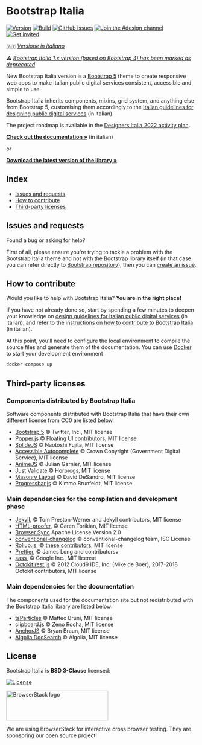 # Bootstrap Italia

[![Version](https://img.shields.io/npm/v/bootstrap-italia.svg?logo=npm)](https://github.com/italia/bootstrap-italia/releases)
[![Build](https://github.com/italia/bootstrap-italia/actions/workflows/build.yml/badge.svg)](https://github.com/italia/bootstrap-italia/actions)
[![GitHub issues](https://img.shields.io/github/issues/italia/bootstrap-italia.svg)](https://github.com/italia/bootstrap-italia/issues)
[![Join the #design channel](https://img.shields.io/badge/Slack%20channel-%23design-blue.svg)](https://developersitalia.slack.com/messages/C7VPAUVB3/)
[![Get invited](https://slack.developers.italia.it/badge.svg)](https://slack.developers.italia.it/)

_🇮🇹 [Versione in italiano](README.md)_

_⚠️ [Bootstrap Italia 1.x version (based on Bootstrap 4) has been marked as deprecated](https://github.com/italia/bootstrap-italia/tree/1.x)_

New Bootstrap Italia version is a [Bootstrap 5](https://getbootstrap.com/docs/5.1/getting-started/introduction/) theme to create responsive web apps to make Italian public digital services consistent, accessible and simple to use.

Bootstrap Italia inherits components, mixins, grid system, and anything else from Bootstrap 5, customising them accordingly to the [Italian guidelines for designing public digital services](https://designers.italia.it/linee-guida/) (in italian).

The project roadmap is available in the [Designers Italia 2022 activity plan](https://designers.italia.it/piano-attivita/).

**[Check out the documentation »](https://italia.github.io/bootstrap-italia/)** (in italian)

or

**[Download the latest version of the library »](https://github.com/italia/bootstrap-italia/releases)**

## Index

- [Issues and requests](#issues-and-requests)
- [How to contribute](#how-to-contribute)
- [Third-party licenses](#third-party-licenses)

## Issues and requests

Found a bug or asking for help?

First of all, please ensure you're trying to tackle a problem with the Bootstrap Italia theme and not with the Bootstrap library itself (in that case you can refer directly to [Bootstrap repository](https://github.com/twbs/bootstrap)), then
you can [create an issue](https://github.com/italia/bootstrap-italia/issues).

## How to contribute

Would you like to help with Bootstrap Italia? **You are in the right place!**

If you have not already done so, start by spending a few minutes to deepen your knowledge on [design guidelines for Italian public digital services](https://designers.italia.it/linee-guida) (in italian), and refer to the [instructions on how to contribute to Bootstrap Italia](https://github.com/italia/bootstrap-italia/blob/main/CONTRIBUTING.md) (in italian).

At this point, you'll need to configure the local environment to compile the source files and generate them
of the documentation. You can use [Docker](https://docs.docker.com/get-started/) to start your development environment

```sh
docker-compose up
```

## Third-party licenses

### Components distributed by Bootstrap Italia

Software components distributed with Bootstrap Italia that have their own different license from CC0 are listed below.

- [Bootstrap 5](https://getbootstrap.com) © Twitter, Inc., MIT license
- [Popper.js](https://popper.js.org) © Floating UI contributors, MIT license
- [SplideJS](https://splidejs.com) © Naotoshi Fujita, MIT license
- [Accessible Autocomplete](https://alphagov.github.io/accessible-autocomplete) © Crown Copyright (Government Digital Service), MIT license
- [AnimeJS](https://animejs.com) © Julian Garnier, MIT license
- [Just Validate](https://just-validate.dev) © Horprogs, MIT license
- [Masonry Layout](https://masonry.desandro.com) © David DeSandro, MIT license
- [Progressbar.js](https://kimmobrunfeldt.github.io/progressbar.js) © Kimmo Brunfeldt, MIT license

### Main dependencies for the compilation and development phase

- [Jekyll](https://jekyllrb.com), © Tom Preston-Werner and Jekyll contributors, MIT license
- [HTML-proofer](https://github.com/gjtorikian/html-proofer), © Garen Torikian, MIT license
- [Browser Sync](https://www.browsersync.io/) Apache License Version 2.0
- [conventional-changelog](https://github.com/conventional-changelog/conventional-changelog/) © conventional-changelog team, ISC License
- [Rollup.js](https://rollupjs.org/), © [these contributors](https://github.com/rollup/rollup/graphs/contributors), MIT license
- [Prettier](https://prettier.io/), © James Long and contributorsv
- [sass](https://github.com/sass/dart-sass), © Google Inc., MIT license
- [Octokit rest.js](https://octokit.github.io/rest.js/) © 2012 Cloud9 IDE, Inc. (Mike de Boer), 2017-2018 Octokit contributors, MIT license

### Main dependencies for the documentation

The components used for the documentation site but not redistributed with the Bootstrap Italia library are listed below:

- [tsParticles](https://particles.js.org/) © Matteo Bruni, MIT license
- [clipboard.js](https://clipboardjs.com/) © Zeno Rocha, MIT license
- [AnchorJS](https://www.bryanbraun.com/anchorjs/) © Bryan Braun, MIT license
- [Algolia DocSearch](https://docsearch.algolia.com/) © Algolia, MIT license

## License

Bootstrap Italia is **BSD 3-Clause** licensed:

[![License](https://img.shields.io/github/license/italia/bootstrap-italia.svg)](https://github.com/italia/bootstrap-italia/blob/main/LICENSE)

<a href="https://www.browserstack.com/" target="_blank"><img src="docs/assets/img/browserstack-logo.png" alt="BrowserStack logo" width="270" height="79" /></a>

We are using BrowserStack for interactive cross browser testing. They are sponsoring our open source project!
